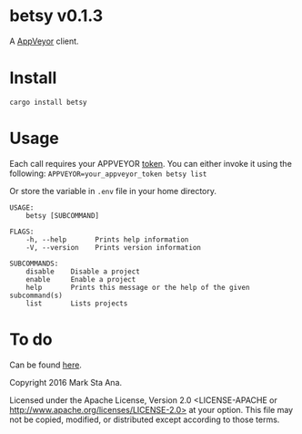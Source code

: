 # betsy v0.1.3

A [AppVeyor](https://ci.appveyor.com) client.

# Install

`cargo install betsy`

# Usage

Each call requires your APPVEYOR [token](https://ci.appveyor.com/api-token). You can either invoke it using the following: `APPVEYOR=your_appveyor_token betsy list`

Or store the variable in `.env` file in your home directory.

```
USAGE:
    betsy [SUBCOMMAND]

FLAGS:
    -h, --help       Prints help information
    -V, --version    Prints version information

SUBCOMMANDS:
    disable    Disable a project
    enable     Enable a project
    help       Prints this message or the help of the given subcommand(s)
    list       Lists projects
```

# To do

Can be found [here](https://github.com/booyaa/betsy/issues?q=is%3Aissue+is%3Aopen+label%3Aenhancement).

Copyright 2016 Mark Sta Ana.

Licensed under the Apache License, Version 2.0 <LICENSE-APACHE or
http://www.apache.org/licenses/LICENSE-2.0> at your option. This file may not
be copied, modified, or distributed except according to those terms.

